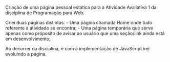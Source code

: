 Criação de uma página pessoal estática para a Atividade Avaliativa 1 da disciplina de Programação para Web.

Criei duas páginas distintas. 
    - Uma página chamada Home onde tudo referente à atividade se encontra;
    - Uma página temporária que serve apenas como próposito de avisar ao usuário que uma seção/link ainda está em desenvolvimento;

Ao decorrer da disciplina, e com a implementação de JavaScript irei evoluindo a página.

